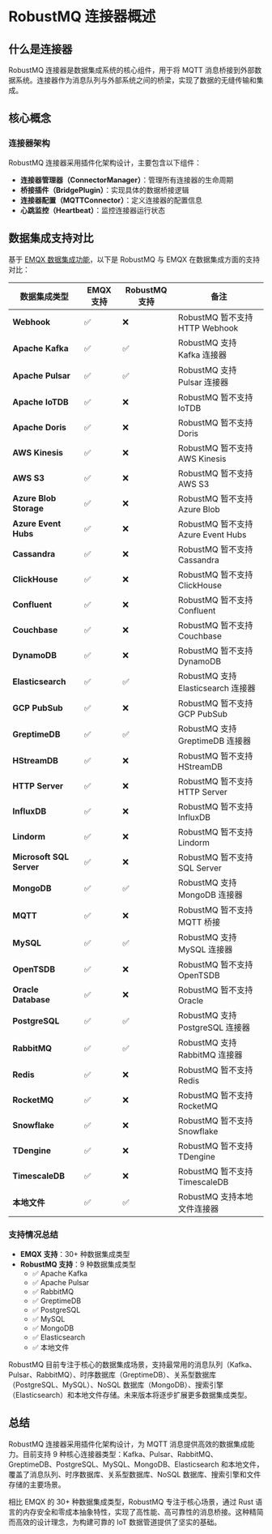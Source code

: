 # RobustMQ 连接器概述

## 什么是连接器

RobustMQ 连接器是数据集成系统的核心组件，用于将 MQTT 消息桥接到外部数据系统。连接器作为消息队列与外部系统之间的桥梁，实现了数据的无缝传输和集成。

## 核心概念

### 连接器架构

RobustMQ 连接器采用插件化架构设计，主要包含以下组件：

- **连接器管理器（ConnectorManager）**：管理所有连接器的生命周期
- **桥接插件（BridgePlugin）**：实现具体的数据桥接逻辑
- **连接器配置（MQTTConnector）**：定义连接器的配置信息
- **心跳监控（Heartbeat）**：监控连接器运行状态

## 数据集成支持对比

基于 [EMQX 数据集成功能](https://docs.emqx.com/zh/emqx/latest/getting-started/feature-comparison.html#%E6%95%B0%E6%8D%AE%E9%9B%86%E6%88%90)，以下是 RobustMQ 与 EMQX 在数据集成方面的支持对比：

| 数据集成类型 | EMQX 支持 | RobustMQ 支持 | 备注 |
|-------------|-----------|---------------|------|
| **Webhook** | ✅ | ❌ | RobustMQ 暂不支持 HTTP Webhook |
| **Apache Kafka** | ✅ | ✅ | RobustMQ 支持 Kafka 连接器 |
| **Apache Pulsar** | ✅ | ✅ | RobustMQ 支持 Pulsar 连接器 |
| **Apache IoTDB** | ✅ | ❌ | RobustMQ 暂不支持 IoTDB |
| **Apache Doris** | ✅ | ❌ | RobustMQ 暂不支持 Doris |
| **AWS Kinesis** | ✅ | ❌ | RobustMQ 暂不支持 AWS Kinesis |
| **AWS S3** | ✅ | ❌ | RobustMQ 暂不支持 AWS S3 |
| **Azure Blob Storage** | ✅ | ❌ | RobustMQ 暂不支持 Azure Blob |
| **Azure Event Hubs** | ✅ | ❌ | RobustMQ 暂不支持 Azure Event Hubs |
| **Cassandra** | ✅ | ❌ | RobustMQ 暂不支持 Cassandra |
| **ClickHouse** | ✅ | ❌ | RobustMQ 暂不支持 ClickHouse |
| **Confluent** | ✅ | ❌ | RobustMQ 暂不支持 Confluent |
| **Couchbase** | ✅ | ❌ | RobustMQ 暂不支持 Couchbase |
| **DynamoDB** | ✅ | ❌ | RobustMQ 暂不支持 DynamoDB |
| **Elasticsearch** | ✅ | ✅ | RobustMQ 支持 Elasticsearch 连接器 |
| **GCP PubSub** | ✅ | ❌ | RobustMQ 暂不支持 GCP PubSub |
| **GreptimeDB** | ✅ | ✅ | RobustMQ 支持 GreptimeDB 连接器 |
| **HStreamDB** | ✅ | ❌ | RobustMQ 暂不支持 HStreamDB |
| **HTTP Server** | ✅ | ❌ | RobustMQ 暂不支持 HTTP Server |
| **InfluxDB** | ✅ | ❌ | RobustMQ 暂不支持 InfluxDB |
| **Lindorm** | ✅ | ❌ | RobustMQ 暂不支持 Lindorm |
| **Microsoft SQL Server** | ✅ | ❌ | RobustMQ 暂不支持 SQL Server |
| **MongoDB** | ✅ | ✅ | RobustMQ 支持 MongoDB 连接器 |
| **MQTT** | ✅ | ❌ | RobustMQ 暂不支持 MQTT 桥接 |
| **MySQL** | ✅ | ✅ | RobustMQ 支持 MySQL 连接器 |
| **OpenTSDB** | ✅ | ❌ | RobustMQ 暂不支持 OpenTSDB |
| **Oracle Database** | ✅ | ❌ | RobustMQ 暂不支持 Oracle |
| **PostgreSQL** | ✅ | ✅ | RobustMQ 支持 PostgreSQL 连接器 |
| **RabbitMQ** | ✅ | ✅ | RobustMQ 支持 RabbitMQ 连接器 |
| **Redis** | ✅ | ❌ | RobustMQ 暂不支持 Redis |
| **RocketMQ** | ✅ | ❌ | RobustMQ 暂不支持 RocketMQ |
| **Snowflake** | ✅ | ❌ | RobustMQ 暂不支持 Snowflake |
| **TDengine** | ✅ | ❌ | RobustMQ 暂不支持 TDengine |
| **TimescaleDB** | ✅ | ❌ | RobustMQ 暂不支持 TimescaleDB |
| **本地文件** | ✅ | ✅ | RobustMQ 支持本地文件连接器 |

### 支持情况总结

- **EMQX 支持**：30+ 种数据集成类型
- **RobustMQ 支持**：9 种数据集成类型
  - ✅ Apache Kafka
  - ✅ Apache Pulsar
  - ✅ RabbitMQ
  - ✅ GreptimeDB  
  - ✅ PostgreSQL
  - ✅ MySQL
  - ✅ MongoDB
  - ✅ Elasticsearch
  - ✅ 本地文件

RobustMQ 目前专注于核心的数据集成场景，支持最常用的消息队列（Kafka、Pulsar、RabbitMQ）、时序数据库（GreptimeDB）、关系型数据库（PostgreSQL、MySQL）、NoSQL 数据库（MongoDB）、搜索引擎（Elasticsearch）和本地文件存储。未来版本将逐步扩展更多数据集成类型。

## 总结

RobustMQ 连接器采用插件化架构设计，为 MQTT 消息提供高效的数据集成能力。目前支持 9 种核心连接器类型：Kafka、Pulsar、RabbitMQ、GreptimeDB、PostgreSQL、MySQL、MongoDB、Elasticsearch 和本地文件，覆盖了消息队列、时序数据库、关系型数据库、NoSQL 数据库、搜索引擎和文件存储的主要场景。

相比 EMQX 的 30+ 种数据集成类型，RobustMQ 专注于核心场景，通过 Rust 语言的内存安全和零成本抽象特性，实现了高性能、高可靠性的消息桥接。这种精简而高效的设计理念，为构建可靠的 IoT 数据管道提供了坚实的基础。
